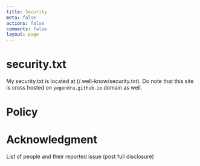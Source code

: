 ```yaml
---
title: Security
meta: false
actions: false
comments: false
layout: page
---
```


# security.txt

My security.txt is located at (/.well-know/security.txt). Do note that this site is cross hosted on `yogendra.github.io` domain as well.

# Policy

# Acknowledgment

List of people and their reported issue (post full disclosure)
